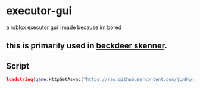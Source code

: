 # executor-gui
a roblox executor gui i made because im bored  

this is primarily used in [beckdeer skenner](https://github.com/jLn0n/scripts/tree/main/backdoor-executor).
---

## Script
```lua
loadstring(game:HttpGetAsync("https://raw.githubusercontent.com/jLn0n/executor-gui/main/src/loader.lua"))()
```
